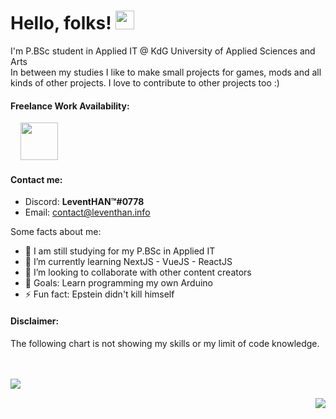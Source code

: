 # Hello, folks! <img src="https://i.imgur.com/2DF1ZvF.gif" width="30px">
I'm P.BSc student in Applied IT @ KdG University of Applied Sciences and Arts
<br />In between my studies I like to make small projects for games, mods and all kinds of other projects. I love to contribute to other projects too :)

#### Freelance Work Availability:

<!-- <img src="https://i.imgur.com/LQugd7S.png" width="60px"> -->
&nbsp;  &nbsp; <img src="https://i.imgur.com/PVFpof6.png" width="60px">

#### Contact me:

- Discord: **LeventHAN™#0778**
- Email: contact@leventhan.info

Some facts about me:

- 🔭 I am still studying for my P.BSc in Applied IT
- 🌱 I’m currently learning NextJS - VueJS - ReactJS
- 👯 I’m looking to collaborate with other content creators
- 🥅 Goals: Learn programming my own Arduino
- ⚡ Fun fact: Epstein didn't kill himself

#### Disclaimer:
The following chart is not showing my skills or my limit of code knowledge.

<br><br>
<img align="left" src="https://github-readme-stats.vercel.app/api/top-langs/?username=11TStudio&theme=dracula" />

<br><img align="right" src="https://github-readme-stats.vercel.app/api?username=11TStudio&show_icons=true&theme=dracula" />

